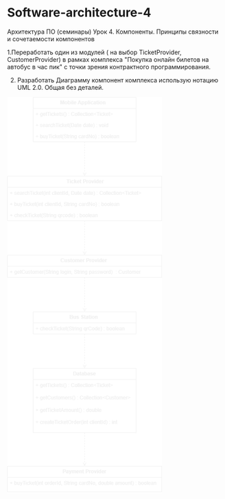# Software-architecture-4
Архитектура ПО (семинары) Урок 4. Компоненты. Принципы связности и сочетаемости компонентов

1.Переработать один из модулей ( на выбор TicketProvider, CustomerProvider) в рамках комплекса "Покупка онлайн билетов на автобус в час пик" с точки зрения контрактного программирования.

2. Разработать Диаграмму компонент комплекса использую нотацию UML 2.0. Общая без деталей.

![](https://github.com/ShumAhd/Software-architecture-4/blob/main/UML%204.Компоненты.png)

